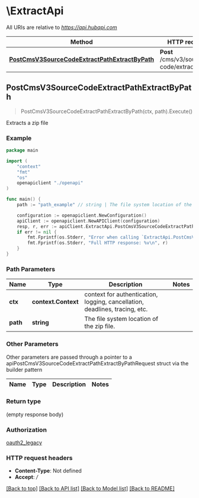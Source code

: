 # \ExtractApi

All URIs are relative to *https://api.hubapi.com*

Method | HTTP request | Description
------------- | ------------- | -------------
[**PostCmsV3SourceCodeExtractPathExtractByPath**](ExtractApi.md#PostCmsV3SourceCodeExtractPathExtractByPath) | **Post** /cms/v3/source-code/extract/{path} | Extracts a zip file



## PostCmsV3SourceCodeExtractPathExtractByPath

> PostCmsV3SourceCodeExtractPathExtractByPath(ctx, path).Execute()

Extracts a zip file



### Example

```go
package main

import (
    "context"
    "fmt"
    "os"
    openapiclient "./openapi"
)

func main() {
    path := "path_example" // string | The file system location of the zip file.

    configuration := openapiclient.NewConfiguration()
    apiClient := openapiclient.NewAPIClient(configuration)
    resp, r, err := apiClient.ExtractApi.PostCmsV3SourceCodeExtractPathExtractByPath(context.Background(), path).Execute()
    if err != nil {
        fmt.Fprintf(os.Stderr, "Error when calling `ExtractApi.PostCmsV3SourceCodeExtractPathExtractByPath``: %v\n", err)
        fmt.Fprintf(os.Stderr, "Full HTTP response: %v\n", r)
    }
}
```

### Path Parameters


Name | Type | Description  | Notes
------------- | ------------- | ------------- | -------------
**ctx** | **context.Context** | context for authentication, logging, cancellation, deadlines, tracing, etc.
**path** | **string** | The file system location of the zip file. | 

### Other Parameters

Other parameters are passed through a pointer to a apiPostCmsV3SourceCodeExtractPathExtractByPathRequest struct via the builder pattern


Name | Type | Description  | Notes
------------- | ------------- | ------------- | -------------


### Return type

 (empty response body)

### Authorization

[oauth2_legacy](../README.md#oauth2_legacy)

### HTTP request headers

- **Content-Type**: Not defined
- **Accept**: */*

[[Back to top]](#) [[Back to API list]](../README.md#documentation-for-api-endpoints)
[[Back to Model list]](../README.md#documentation-for-models)
[[Back to README]](../README.md)

